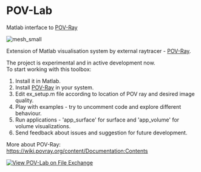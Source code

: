 # POV-Lab
 Matlab interface to [POV-Ray](http://www.povray.org/)

![mesh_small](https://user-images.githubusercontent.com/6688301/213527450-cd21fa64-6833-4a6d-97dd-49defe29e123.png)

Extension of Matlab visualisation system by external raytracer - [POV-Ray](http://www.povray.org/).

The project is experimental and in active development now.\
To start working with this toolbox:

1. Install it in Matlab.
2. Install [POV-Ray](http://www.povray.org/) in your system.
3. Edit ex_setup.m file according to location of POV ray and desired image quality.
4. Play with examples - try to uncomment code and explore different behaviour.
5. Run applications - 'app_surface' for surface and 'app_volume' for volume visualizations.
6. Send feedback about issues and suggestion for future development.

More about POV-Ray:
https://wiki.povray.org/content/Documentation:Contents

[![View POV-Lab on File Exchange](https://www.mathworks.com/matlabcentral/images/matlab-file-exchange.svg)](https://www.mathworks.com/matlabcentral/fileexchange/123520-pov-lab)
